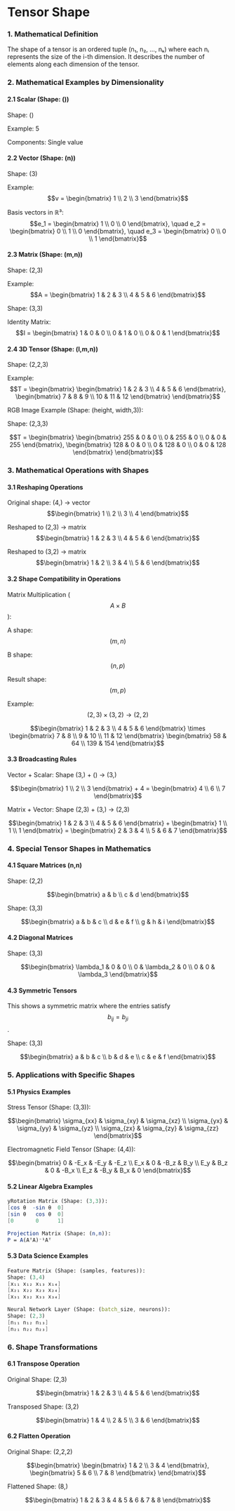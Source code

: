 # Tensor Shape

### 1. Mathematical Definition

The shape of a tensor is an ordered tuple (n₁, n₂, ..., nₖ) where each nᵢ represents the size of the i-th dimension. It describes the number of elements along each dimension of the tensor.

### 2. Mathematical Examples by Dimensionality

#### 2.1 Scalar (Shape: ())

Shape: ()&#x20;

Example: 5&#x20;

Components: Single value

#### 2.2 Vector (Shape: (n))

Shape: (3)

Example: $$v = \begin{bmatrix} 1 \\ 2 \\ 3 \end{bmatrix}$$

Basis vectors in ℝ³:  $$e_1 = \begin{bmatrix} 1 \\ 0 \\ 0 \end{bmatrix}, \quad e_2 = \begin{bmatrix} 0 \\ 1 \\ 0 \end{bmatrix}, \quad e_3 = \begin{bmatrix} 0 \\ 0 \\ 1 \end{bmatrix}$$

#### 2.3 Matrix (Shape: (m,n))

Shape: (2,3)

Example: $$A = \begin{bmatrix} 1 & 2 & 3 \\ 4 & 5 & 6 \end{bmatrix}$$

Shape: (3,3)

Identity Matrix: $$I = \begin{bmatrix} 1 & 0 & 0 \\ 0 & 1 & 0 \\ 0 & 0 & 1 \end{bmatrix}$$

#### 2.4 3D Tensor (Shape: (l,m,n))

Shape: (2,2,3)

Example: $$T = \begin{bmatrix} \begin{bmatrix} 1 & 2 & 3 \\ 4 & 5 & 6 \end{bmatrix}, \begin{bmatrix} 7 & 8 & 9 \\ 10 & 11 & 12 \end{bmatrix} \end{bmatrix}$$

RGB Image Example (Shape: (height, width,3)):

Shape: (2,3,3)

$$T = \begin{bmatrix} \begin{bmatrix} 255 & 0 & 0 \\ 0 & 255 & 0 \\ 0 & 0 & 255 \end{bmatrix}, \begin{bmatrix} 128 & 0 & 0 \\ 0 & 128 & 0 \\ 0 & 0 & 128 \end{bmatrix} \end{bmatrix}$$

### 3. Mathematical Operations with Shapes

#### 3.1 Reshaping Operations

Original shape: (4,) → vector $$\begin{bmatrix} 1 \\ 2 \\ 3 \\ 4  \end{bmatrix}$$

Reshaped to (2,3) → matrix $$\begin{bmatrix} 1 & 2 & 3 \\ 4 & 5 & 6 \end{bmatrix}$$

Reshaped to (3,2) → matrix $$\begin{bmatrix} 1 & 2 \\ 3 & 4 \\ 5 & 6 \end{bmatrix}$$

#### 3.2 Shape Compatibility in Operations

Matrix Multiplication ($$A×B$$):

A shape: $$(m,n)$$

B shape: $$(n,p)$$

Result shape: $$(m,p)$$

Example: $$(2,3) \times (3,2) \rightarrow (2,2)$$&#x20;

$$\begin{bmatrix} 1 & 2 & 3 \\ 4 & 5 & 6 \end{bmatrix} \times \begin{bmatrix} 7 & 8 \\ 9 & 10 \\ 11 & 12 \end{bmatrix}  \begin{bmatrix} 58 & 64 \\ 139 & 154 \end{bmatrix}$$

#### 3.3 Broadcasting Rules

Vector + Scalar: Shape (3,) + () → (3,)

$$\begin{bmatrix} 1 \\ 2 \\ 3 \end{bmatrix} + 4 = \begin{bmatrix} 4 \\ 6 \\ 7 \end{bmatrix}$$

Matrix + Vector: Shape (2,3) + (3,) → (2,3)&#x20;

$$\begin{bmatrix} 1 & 2 & 3 \\ 4 & 5 & 6 \end{bmatrix} + \begin{bmatrix} 1 \\ 1 \\ 1 \end{bmatrix} = \begin{bmatrix} 2 & 3 & 4 \\ 5 & 6 & 7 \end{bmatrix}$$

### 4. Special Tensor Shapes in Mathematics

#### 4.1 Square Matrices (n,n)

Shape: (2,2)

$$\begin{bmatrix} a & b \\ c & d \end{bmatrix}$$

Shape: (3,3)

$$\begin{bmatrix} a & b & c \\ d & e & f \\ g & h & i \end{bmatrix}$$

#### 4.2 Diagonal Matrices

Shape: (3,3)

$$\begin{bmatrix} \lambda_1 & 0 & 0 \\ 0 & \lambda_2 & 0 \\ 0 & 0 & \lambda_3 \end{bmatrix}$$

#### 4.3 Symmetric Tensors

This shows a symmetric matrix where the entries satisfy $$b_{ij} = b_{ji}$$ .

Shape: (3,3)

$$\begin{bmatrix} a & b & c \\ b & d & e \\ c & e & f \end{bmatrix}$$

### 5. Applications with Specific Shapes

#### 5.1 Physics Examples

Stress Tensor (Shape: (3,3)):

$$\begin{bmatrix} \sigma_{xx} & \sigma_{xy} & \sigma_{xz} \\ \sigma_{yx} & \sigma_{yy} & \sigma_{yz} \\ \sigma_{zx} & \sigma_{zy} & \sigma_{zz} \end{bmatrix}$$

Electromagnetic Field Tensor (Shape: (4,4)):

$$\begin{bmatrix} 0 & -E_x & -E_y & -E_z \\ E_x & 0 & -B_z & B_y \\ E_y & B_z & 0 & -B_x \\ E_z & -B_y & B_x & 0 \end{bmatrix}$$

#### 5.2 Linear Algebra Examples

```mathematica
yRotation Matrix (Shape: (3,3)):
[cos θ  -sin θ  0]
[sin θ   cos θ  0]
[0       0      1]

Projection Matrix (Shape: (n,n)):
P = A(AᵀA)⁻¹Aᵀ
```

#### 5.3 Data Science Examples

```mathematica
Feature Matrix (Shape: (samples, features)):
Shape: (3,4)
[x₁₁ x₁₂ x₁₃ x₁₄]
[x₂₁ x₂₂ x₂₃ x₂₄]
[x₃₁ x₃₂ x₃₃ x₃₄]

Neural Network Layer (Shape: (batch_size, neurons)):
Shape: (2,3)
[n₁₁ n₁₂ n₁₃]
[n₂₁ n₂₂ n₂₃]
```

### 6. Shape Transformations

#### 6.1 Transpose Operation

Original Shape: (2,3)

$$\begin{bmatrix} 1 & 2 & 3 \\ 4 & 5 & 6 \end{bmatrix}$$

Transposed Shape: (3,2)

$$\begin{bmatrix} 1 & 4 \\ 2 & 5 \\ 3 & 6 \end{bmatrix}$$

#### 6.2 Flatten Operation

Original Shape: (2,2,2)

$$\begin{bmatrix} \begin{bmatrix} 1 & 2 \\ 3 & 4 \end{bmatrix}, \begin{bmatrix} 5 & 6 \\ 7 & 8 \end{bmatrix} \end{bmatrix}$$

Flattened Shape: (8,)&#x20;

$$\begin{bmatrix} 1 & 2 & 3 & 4 & 5 & 6 & 7 & 8 \end{bmatrix}$$
